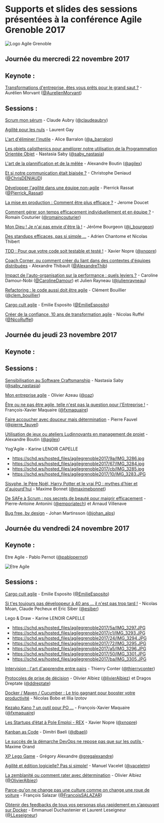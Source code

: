 # Supports et slides des sessions présentées à la conférence Agile Grenoble 2017 
![Logo Agile Grenoble](http://agile-grenoble.org/images/logo_ag_white_64.png)


## Journée du mercredi 22 novembre 2017

## Keynote :

[Transformations d'entreprise, êtes vous prêts pour le grand saut ?](https://www.slideshare.net/AurlienMorvant/transformations-tes-vous-prts-pour-le-grand-saut-82824037) - Aurélien Morvant ([@AurelienMorvant](https://twitter.com/@AurelienMorvant)) 



## Sessions :

[Scrum mon sérum](http://www.aubryconseil.com/blog/public/prez/ClaudeAubry-ScrumMonSe_rum-pdf.pdf) - Claude Aubry ([@claudeaubry](https://twitter.com/claudeaubry))


[Agilité pour les nuls](https://schd.ws/hosted_files/agilegrenoble2017/a4/agilitepourlesnuls-2017.pdf) - Laurent Gay


[L'art d'éliminer l'inutile](https://www.slideshare.net/alicebarralon9/ne-crez-pas-un-produit-inutile-concentrez-vous-sur-la-valeur) - Alice Barralon ([@a_barralon](https://twitter.com/a_barralon))


[Les objets calisthenics pour améliorer notre utilisation de la Programmation Orientée Objet](https://schd.ws/hosted_files/agilegrenoble2017/97/deck-10.pdf) - Nastasia Saby ([@saby_nastasia](https://twitter.com/saby_nastasia))


[L'art de la plannification et de la mêlée](https://schd.ws/hosted_files/agilegrenoble2017/1b/2017%20-%20Art%20de%20la%20Planification%20et%20de%20la%20m%C3%A9l%C3%A9e.pdf) - Alexandre Boutin ([@agilex](https://twitter.com/agilex))


[Et si notre communication était biaisée ?](https://fr.slideshare.net/cdeniaud33/agile-grenoble-2017-et-si-notre-communication-tait-biaise) - Christophe Deniaud ([@ChrisDENIAUD](https://twitter.com/ChrisDENIAUD))

[Développer l'agilité dans une équipe non-agile](https://schd.ws/hosted_files/agilegrenoble2017/fa/AG2017.pdf) - Pierrick Rassat ([@Pierrick_Rassat](https://twitter.com/Pierrick_Rassat))


[La mise en production : Comment être plus efficace ?](https://schd.ws/hosted_files/agilegrenoble2017/b8/La%20mise%20en%20production%2C%20comment%20%C3%AAtre%20plus%20efficace%20_%20%28agile%20grenoble%202017%29.pdf
) - Jerome Doucet 


[Comment gérer son temps efficacement individuellement et en équipe ?](https://schd.ws/hosted_files/agilegrenoble2017/a1/Gestion%20du%20temps_polices%20%28Copie%20en%20conflit%20de%20DESKTOP-MSGLS04%202017-04-24%29.pdf
) - Romain Couturier ([@romaincouturier](https://twitter.com/romaincouturier))


[Mon Dieu ! Je n'ai pas envie d'être là !](https://schd.ws/hosted_files/agilegrenoble2017/4d/jerome-bourgeon-pres.zip) -  Jérôme Bourgeon ([@j_bourgeon](https://twitter.com/j_bourgeon))


[Des standups efficaces, pas si simple ...](https://schd.ws/hosted_files/agilegrenoble2017/15/Viveris-Standup-efficaces-pas-si-simple.pdf) - Adrien Chantome et Nicolas Thibert


[TDD : Pour que votre code soit testable et testé !](https://docs.google.com/presentation/d/1iEzpBjD4HvpBHhcYy1Z3LyEQuzwe6bPBoRXb-6BuK0A) - Xavier Nopre ([@xnopre](https://twitter.com/xnopre))


[Coach Corner, ou comment créer du liant dans des contextes d'équipes distribuées](https://www.slideshare.net/AlexandreThibault2/coach-corner-ou-comment-crer-du-liant-dans-des-contextes-dquipes-distribues) - Alexandre Thibault ([@AlexandreThib](https://twitter.com/AlexandreThib))


[Impact de l'auto-organisation sur la performance : quels leviers ?](https://schd.ws/hosted_files/agilegrenoble2017/49/AgileGrenoble-Auto-organisation-Performance.pdf) - Caroline Damour-Nobi ([@CarolineDamour](https://twitter.com/CarolineDamour)) et Julien Rayneau ([@julienrayneau](https://twitter.com/julienrayneau))


[Refactoring : le code aussi doit être agile](https://docs.google.com/presentation/d/1L8Id3CD_BxROyqBN7DMQZg0EulWIiQh1CSRBBZfqE6A) - Clément Bouillier ([@clem_bouillier](https://twitter.com/clem_bouillier))


[Cargo cult agile](https://schd.ws/hosted_files/agilegrenoble2017/79/20171122%20-%20Cargo%20cult%20agile%20-%20Agile%20Grenoble.pdf) - Emilie Esposito ([@EmilieEsposito](https://twitter.com/EmilieEsposito))


[Créer de la confiance, 10 ans de transformation agile](https://www.slideshare.net/NicolasRuffel/crer-de-la-confiance-10-ans-de-transformation-agile) - Nicolas Ruffel ([@NicoRuffel](https://twitter.com/NicoRuffel))




## Journée du jeudi 23 novembre 2017

## Keynote :

## Sessions :


[Sensibilisation au Software Craftsmanship](https://schd.ws/hosted_files/agilegrenoble2017/ce/sensibilisation-au-software-craftsmanship-18-ilovepdf-compressed.pdf) - Nastasia Saby ([@saby_nastasia](https://twitter.com/saby_nastasia))


[Mon entreprise agile](https://github.com/Oaz/MonEntrepriseAgile/releases/tag/v1.0) - Olivier Azeau ([@oaz](https://twitter.com/oaz))


[Être ou ne pas être agile, telle n'est pas la question pour l'Entreprise !](https://www.slideshare.net/fxMaq/etre-ou-ne-pas-etre-agile-la-nest-pas-la-question) - François-Xavier Maquaire ([@fxmaquaire](https://twitter.com/fxmaquaire))


[Faire accoucher avec douceur mais détermination](https://www.slideshare.net/pierre_fauvel/ag17-faire-accoucher-avec-douceur-et-determinationtakeout06) - Pierre Fauvel ([@pierre_fauvel](https://twitter.com/pierre_fauvel))


[Utilisation de jeux ou ateliers Ludinnovants en management de projet](https://schd.ws/hosted_files/agilegrenoble2017/3d/2017%20-%20Ateliers%20Ludinnovants%20-%20Grenoble.pdf) - Alexandre Boutin ([@agilex](https://twitter.com/agilex))


Yog'Agile - Karine LENOIR CAPELLE
* https://schd.ws/hosted_files/agilegrenoble2017/9a/IMG_3286.jpg
* https://schd.ws/hosted_files/agilegrenoble2017/67/IMG_3284.jpg
* https://schd.ws/hosted_files/agilegrenoble2017/cb/IMG_3285.jpg
* https://schd.ws/hosted_files/agilegrenoble2017/10/IMG_3283.JPG


[Sisyphe, le Père Noël, Harry Potter et le vrai PO : mythes d'hier et d'aujourd'hui](https://www.slideshare.net/MaximeBonnet8/mythes-du-po-v10) -  Maxime Bonnet ([@maximebonnet](https://twitter.com/maximebonnet))


[De SAFe à Scrum : nos secrets de beauté pour maigrir efficacement](https://schd.ws/hosted_files/agilegrenoble2017/23/REX%20LIbon%20-%20Safe%20%C3%A0%20Scrum%20-%20Product%20edition.pdf) - Pierre-Antoine Antonini ([@emporiatech](https://twitter.com/emporiatech)) et Arnaud Villenave


[Bug free, by design](http://www.changit.fr/bug-free-by-design/) - Johan Martinsson ([@johan_alps](https://twitter.com/johan_alps))




## Journée du vendredi 24 novembre 2017

## Keynote :

Etre Agile - Pablo Pernot ([@pablopernot](https://twitter.com/pablopernot))

![Etre Agile](https://schd.ws/hosted_files/agilegrenoble2017/b6/DPZhyjIWAAAcLCq.jpg%20large.jpg)


## Sessions :


[Cargo cult agile](https://schd.ws/hosted_files/agilegrenoble2017/79/20171122%20-%20Cargo%20cult%20agile%20-%20Agile%20Grenoble.pdf) - Emilie Esposito ([@EmilieEsposito](https://twitter.com/EmilieEsposito))


[Si t'es toujours pas développeur à 40 ans ... il n'est pas trop tard !](https://fr.slideshare.net/ericsiber/si-tes-toujours-pas-dveloppeur-40-ans-il-nest-pas-trop-tard-agile-grenoble-2017) - Nicolas Moan, Claude Pecheux et Eric Siber ([@esiber](https://twitter.com/esiber))


Lego & Draw - Karine LENOIR CAPELLE
* https://schd.ws/hosted_files/agilegrenoble2017/5a/IMG_3297.JPG
* https://schd.ws/hosted_files/agilegrenoble2017/c1/IMG_3293.JPG
* https://schd.ws/hosted_files/agilegrenoble2017/24/IMG_3294.JPG
* https://schd.ws/hosted_files/agilegrenoble2017/72/IMG_3295.JPG
* https://schd.ws/hosted_files/agilegrenoble2017/a5/IMG_3296.JPG
* https://schd.ws/hosted_files/agilegrenoble2017/50/IMG_3301.JPG
* https://schd.ws/hosted_files/agilegrenoble2017/ba/IMG_3305.JPG


[Intervision : l'art d'apprendre entre pairs](https://www.slideshare.net/Brau7982/intervision-lart-dapprendre-entre-pairs) - Thierry Conter ([@thierryconter](https://twitter.com/thierryconter))


[Protocoles de prise de décision](https://www.slideshare.net/ddreptate/protocoles-de-decision-agile-grenoble) - Olivier Albiez ([@livierAlbiez](https://twitter.com/livierAlbiez)) et Dragos Dreptate ([@ddreptate](https://twitter.com/ddreptate)) 


[Docker / Maven / Cucumber : Le trio gagnant pour booster votre productivité](https://schd.ws/hosted_files/agilegrenoble2017/ba/AgileGrenoble2017-DockerMavenCucumber.pdf) - Nicolas Bobo et Illia Izotov


[Kezako Kano ? un outil pour PO ...](https://www.slideshare.net/fxMaq/kano-un-outil-pour-product-owner) - François-Xavier Maquaire ([@fxmaquaire](https://twitter.com/fxmaquaire))


[Les Startups d’état à Pole Emploi - REX](https://docs.google.com/presentation/d/1Ho9d5pNhHFxTWwdW5df7KLUTYLAp0x0lsFSGo2EiU-A) - Xavier Nopre ([@xnopre](https://twitter.com/xnopre))


[Kanban as Code](https://www.slideshare.net/beastiefurets/kanban-as-code-agile-france-2017) - Dimitri Baeli ([@dbaeli](https://twitter.com/dbaeli))


[Le succès de la démarche DevOps ne repose pas que sur les outils
](https://schd.ws/hosted_files/agilegrenoble2017/11/Transformation%20DevOps%20Hardis%20Agile%20Grenoble%20MO%20CS%2023112017.pdf) - Maxime Orand


[XP Lego Game](http://www.gargoylesoftware.com/ex) -  Grégory Alexandre [@gregalexandre](https://twitter.com/gregalexandre))


[Agilité et édition logicielle? Pas si simple!](https://www.slideshare.net/manuelvacelet/agilit-et-dition-logicielle-pas-si-simple) -  Manuel Vacelet ([@vaceletm](https://twitter.com/vaceletm))


[La zemblanité ou comment rater avec détermination](http://ajiro.fr/talks/zemblanite/2017AgileGrenoble.pdf) - Olivier Albiez ([@OlivierAlbiez](https://twitter.com/OlivierAlbiez))


[Parce-qu'on ne change pas une culture comme on change une roue de voiture](https://schd.ws/hosted_files/agilegrenoble2017/be/Agile%20Grenoble%20-%20On%20ne%20change%20pas%20une%20culture%20VF.pdf) - François Salazar ([@FrancoisSALAZAR](https://twitter.com/FrancoisSALAZAR))


[Obtenir des feedbacks de tous vos personas plus rapidement en s’appuyant sur Docker](https://laurentleseigneur.github.io/agile-grenoble-2017/) - Emmanuel Duchastenier et Laurent Leseigneur ([@LLeseigneur](https://twitter.com/LLeseigneur))

